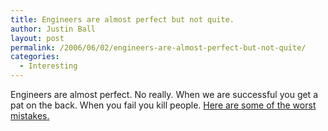 ```yaml
---
title: Engineers are almost perfect but not quite.
author: Justin Ball
layout: post
permalink: /2006/06/02/engineers-are-almost-perfect-but-not-quite/
categories:
  - Interesting
---
```


Engineers are almost perfect. No really. When we are successful you get a pat on the back. When you fail you kill people. [Here are some of the worst mistakes.][1]

 [1]: http://www.wired.com/wired/archive/14.06/start.html?pg=9